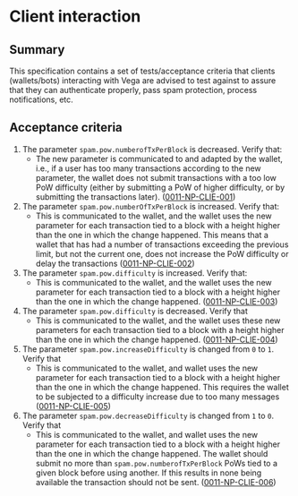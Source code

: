# Client interaction

## Summary

This specification contains a set of tests/acceptance criteria that clients (wallets/bots) interacting with Vega are advised to test against to assure that they can authenticate properly, pass spam protection, process notifications, etc.

## Acceptance criteria

1. The parameter `spam.pow.numberofTxPerBlock` is decreased.  Verify that:
    - The new parameter is communicated to and adapted by the wallet, i.e., if a user has too many transactions according to the new parameter, the wallet does not submit transactions with a too low PoW difficulty (either by submitting a PoW of higher difficulty, or by submitting the transactions later). (<a name="0011-NP-CLIE-001" href="#0011-NP-CLIE-001">0011-NP-CLIE-001</a>)
2. The parameter `spam.pow.numberOfTxPerBlock` is increased. Verify that:
     - This is communicated to the wallet, and the wallet uses the new parameter for each transaction tied to a block with a height higher than the one in which the change happened. This means that a wallet that has had a number of transactions exceeding the previous limit, but not the current one, does not increase the PoW difficulty or delay the transactions (<a name="0011-NP-CLIE-002" href="#0011-NP-CLIE-002">0011-NP-CLIE-002</a>)
3. The parameter `spam.pow.difficulty` is increased. Verify that:
    - This is communicated to the wallet, and the wallet uses the new parameter for each transaction tied to a block with a height higher than the one in which the change happened. (<a name="0011-NP-CLIE-003" href="#0011-NP-CLIE-003">0011-NP-CLIE-003</a>)
4. The parameter `spam.pow.difficulty` is decreased. Verify that
    - This is communicated to the wallet, and the wallet uses these new parameters for each transaction tied to a block with a height higher than the one in which the change happened. (<a name="0011-NP-CLIE-004" href="#0011-NP-CLIE-004">0011-NP-CLIE-004</a>)
5. The parameter `spam.pow.increaseDifficulty` is changed from `0` to `1`.  Verify that
    - This is communicated to the wallet, and wallet uses the new parameter for each transaction tied to a block with a height higher than the one in which the change happened. This requires the wallet to be subjected to a difficulty increase due to too many messages (<a name="0011-NP-CLIE-005" href="#0011-NP-CLIE-005">0011-NP-CLIE-005</a>)
6. The parameter `spam.pow.decreaseDifficulty` is changed from `1` to `0`.  Verify that
    - This is communicated to the wallet, and wallet uses the new parameter for each transaction tied to a block with a height higher than the one in which the change happened. The wallet should submit no more than `spam.pow.numberofTxPerBlock` PoWs tied to a given block before using another. If this results in none being available the transaction should not be sent. (<a name="0011-NP-CLIE-006" href="#0011-NP-CLIE-006">0011-NP-CLIE-006</a>)
